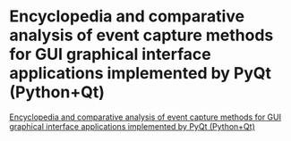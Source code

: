 # Encyclopedia and comparative analysis of event capture methods for GUI graphical interface applications implemented by PyQt (Python+Qt)
[Encyclopedia and comparative analysis of event capture methods for GUI graphical interface applications implemented by PyQt (Python+Qt)](https://aiwithcloud.com/2022/09/19/encyclopedia_and_comparative_analysis_of_event_capture_methods_for_gui_graphical_interface_applications_implemented_by_pyqt_pythonqt/)